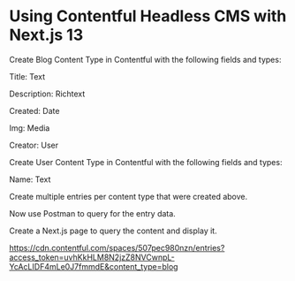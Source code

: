 # Using Contentful Headless CMS with Next.js 13

Create Blog Content Type in Contentful with the following fields and types:

Title: Text

Description: Richtext

Created: Date

Img: Media

Creator: User

Create User Content Type in Contentful with the following fields and types:

Name: Text

Create multiple entries per content type that were created above.

Now use Postman to query for the entry data.

Create a Next.js page to query the content and display it.

https://cdn.contentful.com/spaces/507pec980nzn/entries?access_token=uvhKkHLM8N2jzZ8NVCwnpL-YcAcLIDF4mLe0J7fmmdE&content_type=blog




